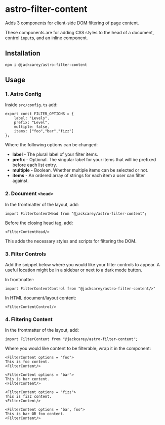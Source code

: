 # astro-filter-content

Adds 3 components for client-side DOM filtering of page content.

These components are for adding CSS styles to the head of a document, control `input`s, and an inline component.

## Installation

```
npm i @jackcarey/astro-filter-content
```

## Usage

### 1. Astro Config

Inside `src/config.ts` add:

```
export const FILTER_OPTIONS = {
	label: "Levels",
	prefix: "Level",
	multiple: false,
	items: ["foo","bar","fizz"]
};
```

Where the following options can be changed:

- **label** - The plural label of your filter items.
- **prefix** - Optional. The singular label for your items that will be prefixed before each list entry.
- **multiple** - Boolean. Whether multiple items can be selected or not.
- **items** - An ordered array of strings for each item a user can filter against.

### 2. Document `<head>`

In the frontmatter of the layout, add:

```
import FilterContentHead from "@jackcarey/astro-filter-content";
```

Before the closing head tag, add:

```
<FilterContentHead/>
```

This adds the necessary styles and scripts for filtering the DOM.

### 3. Filter Controls

Add the snippet below where you would like your filter controls to appear. A useful location might be in a sidebar or next to a dark mode button.

In frontmatter:
```
import FilterContentControl from "@jackcarey/astro-filter-content/>"
```

In HTML document/layout content:
```
<FilterContentControl/>
```

### 4. Filtering Content

In the frontmatter of the layout, add:
```
import FilterContent from "@jackcarey/astro-filter-content";
```

Where you would like content to be filterable, wrap it in the component:

```
<FilterContent options = "foo">
This is foo content.
<FilterContent/>

<FilterContent options = "bar">
This is bar content.
<FilterContent/>

<FilterContent options = "fizz">
This is fizz content.
<FilterContent/>

<FilterContent options = "bar, foo">
This is bar OR foo content.
<FilterContent/>
```
